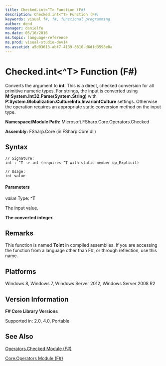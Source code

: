 ```yaml
---
title: Checked.int<^T> Function (F#)
description: Checked.int<^T> Function (F#)
keywords: visual f#, f#, functional programming
author: dend
manager: danielfe
ms.date: 05/16/2016
ms.topic: language-reference
ms.prod: visual-studio-dev14
ms.assetid: a5d03613-abf7-4139-8810-d6d1d3598e8a 
---
```


# Checked.int<^T> Function (F#)

Converts the argument to **int**. This is a direct, checked conversion for all primitive numeric types. For strings, the input is converted using **M:System.Int32.Parse(System.String)** with **P:System.Globalization.CultureInfo.InvariantCulture** settings. Otherwise the operation requires an appropriate static conversion method on the input type.

**Namespace/Module Path:** Microsoft.FSharp.Core.Operators.Checked

**Assembly:** FSharp.Core (in FSharp.Core.dll)


## Syntax

```
// Signature:
int : ^T -> int (requires ^T with static member op_Explicit)

// Usage:
int value
```

#### Parameters
*value*
Type: **^T**


The input value.



**The converted integer.**
## Remarks
This function is named **ToInt** in compiled assemblies. If you are accessing the function from a language other than F#, or through reflection, use this name.


## Platforms
Windows 8, Windows 7, Windows Server 2012, Windows Server 2008 R2


## Version Information
**F# Core Library Versions**

Supported in: 2.0, 4.0, Portable




## See Also
[Operators.Checked Module &#40;F&#35;&#41;](Operators.Checked-Module-%5BFSharp%5D.md)

[Core.Operators Module &#40;F&#35;&#41;](Core.Operators-Module-%5BFSharp%5D.md)

